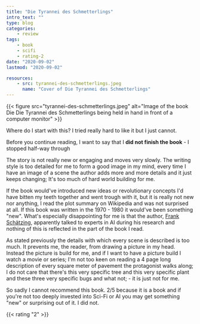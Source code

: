 ```yaml
---
title: "Die Tyrannei des Schmetterlings"
intro_text: ""
type: blog
categories:
    - review
tags:
    - book
    - scifi
    - rating-2
date: "2020-09-02"
lastmod: "2020-09-02"

resources:
    - src: tyrannei-des-schmetterlings.jpeg
      name: "Cover of Die Tyrannei des Schmetterlings"
---
```

{{< figure src="tyrannei-des-schmetterlings.jpeg" alt="Image of the book Die Die Tyrannei des Schmetterlings being held in hand in front of a computer monitor" >}}

Where do I start with this? I tried really hard to like it but I just cannot. 

Before you continue reading, I want to say that I **did not finish the book** - I stopped half-way through

The story is not really new or engaging and moves very slowly. The writing style is too detailed for me to form a good image in my mind, every time I have an image of a scene the author adds more and more details and it just keeps changing; It's too much of hard world building for me. 

If the book would've introduced new ideas or revolutionary concepts I'd have bitten my teeth together and went trough with it, but it is really not new nor anything, I read the plot summary on Wikipedia and was not surprised at all. If this book was written in the 1970 - 1980 it would've been something "new". What's especially disappointing for me is that the author, [Frank Schätzing](https://en.wikipedia.org/wiki/Frank_Sch%C3%A4tzing), apparently talked to experts in AI during his research and nothing of this is reflected in the part of the book I read.

As stated previously the details with which every scene is described is too much. It prevents me, the reader, from drawing a picture in my head. Instead the picture is build for me, and if I want to have a picture build I watch a movie or series; I'm not too keen on reading a 4 page long description of every square meter of pavement the protagonist walks along; I do not care that there's this very specific tree and this very specific plant and these three very specific bugs and what not; - it is just not for me.

So sadly I cannot recommend this book. 2/5 because it is a book and if you're not too deeply invested into Sci-Fi or AI you may get something "new" or surprising out of it. I did not.

{{< rating "2" >}}